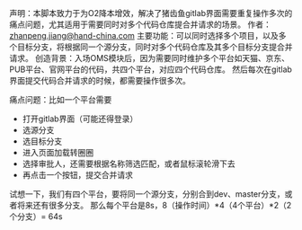 声明：本脚本致力于为O2降本增效，解决了猪齿鱼gitlab界面需要重复操作多次的痛点问题，尤其适用于需要同时对多个代码仓库提合并请求的场景。
作者：zhanpeng.jiang@hand-china.com
主要功能：可以同时选择多个项目，以及多个目标分支，将根据同一个源分支，同时对多个代码仓库及其多个目标分支提合并请求。
创造背景：入场OMS模块后，因为需要同时维护多个平台如天猫、京东、PUB平台、官网平台的代码，共四个平台，对应四个代码仓库。
然后每次在gitlab界面提交代码合并请求的时候，都需要操作很多次。

痛点问题：比如一个平台需要
- 打开gitlab界面（可能还得登录）
- 选源分支
- 选目标分支
- 进入页面加载转圈圈
- 选择审批人，还需要根据名称筛选匹配，或者鼠标滚轮滑下去
- 再点击一个按钮，提交合并请求

试想一下，我们有四个平台，要将同一个源分支，分别合到dev、master分支，或者将来还有很多分支。
那么每个平台是8s，8（操作时间）*4（4个平台）*2（2个分支）= 64s